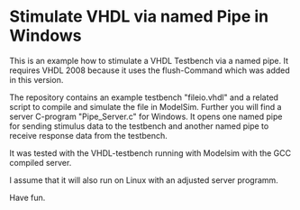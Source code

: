 # Stimulate VHDL via named Pipe in Windows
This is an example how to stimulate a VHDL Testbench via a named pipe. It requires VHDL 2008 because it uses the flush-Command which was added in this version.

The repository contains an example testbench "fileio.vhdl" and a related script to compile and simulate the file in ModelSim.
Further you will find a server C-program "Pipe_Server.c" for Windows. It opens one named pipe for sending stimulus data to the testbench and another named pipe to receive response data from the testbench.

It was tested with the VHDL-testbench running with Modelsim with the GCC compiled server.

I assume that it will also run on Linux with an adjusted server programm.

Have fun.
